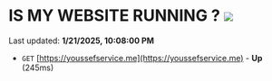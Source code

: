 # IS MY WEBSITE RUNNING ? [![](https://img.shields.io/static/v1?label=Sponsor&message=%E2%9D%A4&logo=GitHub&color=%23fe8e86)](https://github.com/sponsors/Youssef-Lehmam)

Last updated: **1/21/2025, 10:08:00 PM**

- `GET` [https://youssefservice.me](https://youssefservice.me) - **Up** (245ms)
